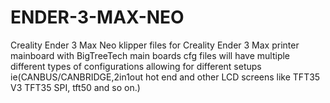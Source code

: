 # ENDER-3-MAX-NEO
Creality Ender 3 Max Neo klipper files
for Creality Ender 3 Max printer mainboard with BigTreeTech main boards
cfg files will have multiple different types of configurations 
allowing for different setups ie(CANBUS/CANBRIDGE,2in1out hot end and other 
LCD screens like TFT35 V3 TFT35 SPI, tft50 and so on.)

